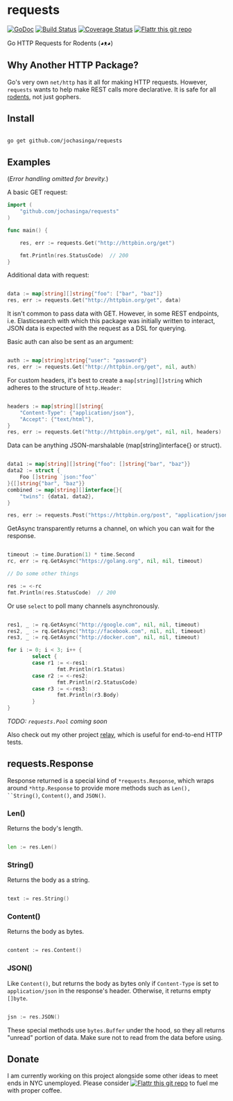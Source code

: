 requests
========
[![GoDoc](https://godoc.org/github.com/jochasinga/requests?status.svg)](https://godoc.org/github.com/jochasinga/requests)   [![Build Status](https://drone.io/github.com/jochasinga/requests/status.png?style=flat)](https://drone.io/github.com/jochasinga/requests/latest)   [![Coverage Status](https://coveralls.io/repos/github/jochasinga/requests/badge.svg?branch=master)](https://coveralls.io/github/jochasinga/requests?branch=master)   [![Flattr this git repo](http://api.flattr.com/button/flattr-badge-large.png)](https://flattr.com/submit/auto?user_id=jochasinga&url=https://github.com/jochasinga/requests&title=Relay&language=English&tags=github&category=software)

Go HTTP Requests for Rodents (◕ᴥ◕)

Why Another HTTP Package?
-------------------------
Go's very own `net/http` has it all for making HTTP requests. However, `requests` wants to help
make REST calls more declarative. It is safe for all [rodents](http://www.styletails.com/wp-content/uploads/2014/06/guinea-pig-booboo-lieveheersbeestje-2.jpg), not just gophers.

Install
-------

```bash

go get github.com/jochasinga/requests

```

Examples
--------

(*Error handling omitted for brevity.*)

A basic GET request:

```go
import (
	"github.com/jochasinga/requests"
)

func main() {

	res, err := requests.Get("http://httpbin.org/get")

	fmt.Println(res.StatusCode)  // 200
}
```

Additional data with request:

```go

data := map[string][]string{"foo": ["bar", "baz"]}
res, err := requests.Get("http://httpbin.org/get", data)

```

It isn't common to pass data with GET. However, in some REST endpoints,
i.e. Elasticsearch with which this package was initially written to interact,
JSON data is expected with the request as a DSL for querying.

Basic auth can also be sent as an argument:

```go

auth := map[string]string{"user": "password"}
res, err := requests.Get("http://httpbin.org/get", nil, auth)

```

For custom headers, it's best to create a `map[string][]string`
which adheres to the structure of `http.Header`:

```go

headers := map[string][]string{
	"Content-Type": {"application/json"},
	"Accept": {"text/html"},
}
res, err := requests.Get("http://httpbin.org/get", nil, nil, headers)

```

Data can be anything JSON-marshalable (map[string]interface{} or struct).

```go

data1 := map[string][]string{"foo": []string{"bar", "baz"}}
data2 := struct {
	Foo []string `json:"foo"`
}{[]string{"bar", "baz"}}
combined := map[string][]interface{}{
	"twins": {data1, data2},
}

res, err := requests.Post("https://httpbin.org/post", "application/json", combined)

```

GetAsync transparently returns a channel, on which you can wait for the response.

```go

timeout := time.Duration(1) * time.Second
rc, err := rq.GetAsync("https://golang.org", nil, nil, timeout)

// Do some other things

res := <-rc
fmt.Println(res.StatusCode)  // 200

```
Or use `select` to poll many channels asynchronously.

```go

res1, _ := rq.GetAsync("http://google.com", nil, nil, timeout)
res2, _ := rq.GetAsync("http://facebook.com", nil, nil, timeout)
res3, _ := rq.GetAsync("http://docker.com", nil, nil, timeout)

for i := 0; i < 3; i++ {
        select {
	    case r1 := <-res1:
		        fmt.Println(r1.Status)
	    case r2 := <-res2:
		        fmt.Println(r2.StatusCode)
	    case r3 := <-res3:
		        fmt.Println(r3.Body)
		}
}

```

*TODO: `requests.Pool` coming soon*

Also check out my other project [relay](https://github.com/jochasinga/relay),
which is useful for end-to-end HTTP tests.

requests.Response
-----------------
Response returned is a special kind of `*requests.Response`, which wraps
around `*http.Response` to provide more methods such as `Len(), ``String()`,
`Content()`, and `JSON()`.

### Len() ###
Returns the body's length.

```go

len := res.Len()

```

### String() ###
Returns the body as a string.

```go

text := res.String()

```

### Content() ###
Returns the body as bytes.

```go

content := res.Content()

```

### JSON() ###
Like `Content()`, but returns the body as bytes only if `Content-Type` is set
to `application/json` in the response's header. Otherwise, it returns empty `[]byte`.


```go

jsn := res.JSON()

```

These special methods use `bytes.Buffer` under the hood, so they all returns
"unread" portion of data. Make sure not to read from the data before using.

Donate
------
I am currently working on this project alongside some other ideas to meet
ends in NYC unemployed. Please consider [![Flattr this git repo](http://api.flattr.com/button/flattr-badge-large.png)](https://flattr.com/submit/auto?user_id=jochasinga&url=https://github.com/jochasinga/requests&title=Relay&language=English&tags=github&category=software) to fuel me with proper coffee.
